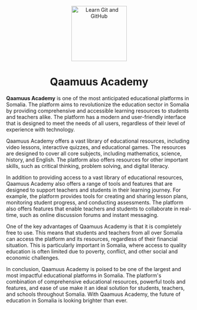 <p align="center">
  <img width="150" src="https://avatars.githubusercontent.com/u/124355683?s=200&v=4" alt="Learn Git and GitHub">
</p>
<h1 align="center">Qaamuus Academy</h1>
<p align="left">
  <b>Qaamuus Academy</b> is one of the most anticipated educational platforms in Somalia. The platform aims to revolutionize the education sector in Somalia by providing comprehensive and accessible learning resources to students and teachers alike. The platform has a modern and user-friendly interface that is designed to meet the needs of all users, regardless of their level of experience with technology.

Qaamuus Academy offers a vast library of educational resources, including video lessons, interactive quizzes, and educational games. The resources are designed to cover all core subjects, including mathematics, science, history, and English. The platform also offers resources for other important skills, such as critical thinking, problem solving, and digital literacy.

In addition to providing access to a vast library of educational resources, Qaamuus Academy also offers a range of tools and features that are designed to support teachers and students in their learning journey. For example, the platform provides tools for creating and sharing lesson plans, monitoring student progress, and conducting assessments. The platform also offers features that enable teachers and students to collaborate in real-time, such as online discussion forums and instant messaging.

One of the key advantages of Qaamuus Academy is that it is completely free to use. This means that students and teachers from all over Somalia can access the platform and its resources, regardless of their financial situation. This is particularly important in Somalia, where access to quality education is often limited due to poverty, conflict, and other social and economic challenges.

In conclusion, Qaamuus Academy is poised to be one of the largest and most impactful educational platforms in Somalia. The platform's combination of comprehensive educational resources, powerful tools and features, and ease of use make it an ideal solution for students, teachers, and schools throughout Somalia. With Qaamuus Academy, the future of education in Somalia is looking brighter than ever.
</p>

